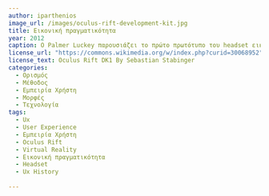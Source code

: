 ```yaml
---
author: iparthenios
image_url: /images/oculus-rift-development-kit.jpg
title: Εικονική πραγματικότητα
year: 2012 
caption: Ο Palmer Luckey παρουσιάζει το πρώτο πρωτότυπο του headset εικονικής πραγματικότητας Oculus Rift ως έργο Kickstarter. Το πρωτότυπο ήταν γνωστό ως Oculus Rift Development Kit 1 (απλουστευμένο ως DK1 ).
license_url: "https://commons.wikimedia.org/w/index.php?curid=30068952" 
license_text: Oculus Rift DK1 By Sebastian Stabinger 
categories:
  - Ορισμός
  - Μέθοδος
  - Εμπειρία Χρήστη
  - Μορφές
  - Τεχνολογία
tags:
  - Ux 
  - User Experience 
  - Εμπειρία Χρήστη 
  - Oculus Rift
  - Virtual Reality
  - Εικονική πραγματικότητα
  - Headset
  - Ux History
  
---
```

